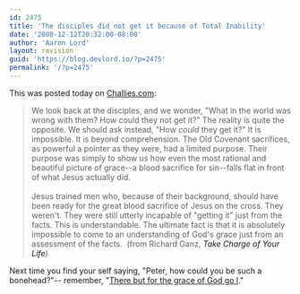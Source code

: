 ```yaml
---
id: 2475
title: 'The disciples did not get it because of Total Inability'
date: '2008-12-12T20:32:00-08:00'
author: 'Aaron Lord'
layout: revision
guid: 'https://blog.devlord.io/?p=2475'
permalink: '/?p=2475'
---
```


This was posted today on <a href="http://www.challies.com/archives/articles/awakening-to-grace.php">Challies.com</a>:<br /><blockquote>We look back at the disciples, and we wonder, "What in the world was wrong with them? How could they not get it?" The reality is quite the opposite. We should ask instead, "How <span class="Apple-style-span" style="font-style:italic;">could</span> they get it?" It is impossible. It is beyond comprehension. The Old Covenant sacrifices, as powerful a pointer as they were, had a limited purpose. Their purpose was simply to show us how even the most rational and beautiful picture of grace--a blood sacrifice for sin--falls flat in front of what Jesus actually did.<br /><br />Jesus trained men who, because of their background, should have been ready for the great blood sacrifice of Jesus on the cross. They weren't. They were still utterly incapable of "getting it" just from the facts. This is understandable. The ultimate fact is that it is absolutely impossible to come to an understanding of God's grace just from an assessment of the facts.  (from Richard Ganz, <span class="Apple-style-span" style="font-style:italic;"><a>Take Charge of Your Life</a>)</span></blockquote>Next time you find your self saying, "Peter, how could you be such a bonehead?"-- remember, "<a href="http://www.graceandtruth.org.uk/Articles/john_bradfordpf.htm">There but for the grace of God go I</a>."<div class="blogger-post-footer"></div>